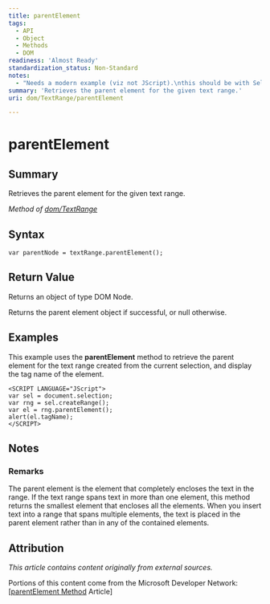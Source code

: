 ```yaml
---
title: parentElement
tags:
  - API
  - Object
  - Methods
  - DOM
readiness: 'Almost Ready'
standardization_status: Non-Standard
notes:
  - "Needs a modern example (viz not JScript).\nthis should be with Selection object, not textRange."
summary: 'Retrieves the parent element for the given text range.'
uri: dom/TextRange/parentElement

---
```

# parentElement

## Summary

Retrieves the parent element for the given text range.

*Method of [dom/TextRange](/dom/TextRange)*

## Syntax

``` {.js}
var parentNode = textRange.parentElement();
```

## Return Value

Returns an object of type DOM Node.

Returns the parent element object if successful, or null otherwise.

## Examples

This example uses the **parentElement** method to retrieve the parent element for the text range created from the current selection, and display the tag name of the element.

``` {.js}
<SCRIPT LANGUAGE="JScript">
var sel = document.selection;
var rng = sel.createRange();
var el = rng.parentElement();
alert(el.tagName);
</SCRIPT>
```

## Notes

### Remarks

The parent element is the element that completely encloses the text in the range. If the text range spans text in more than one element, this method returns the smallest element that encloses all the elements. When you insert text into a range that spans multiple elements, the text is placed in the parent element rather than in any of the contained elements.

## Attribution

*This article contains content originally from external sources.*

Portions of this content come from the Microsoft Developer Network: [[parentElement Method](http://msdn.microsoft.com/en-us/library/ie/ms536654(v=vs.85).aspx) Article]

